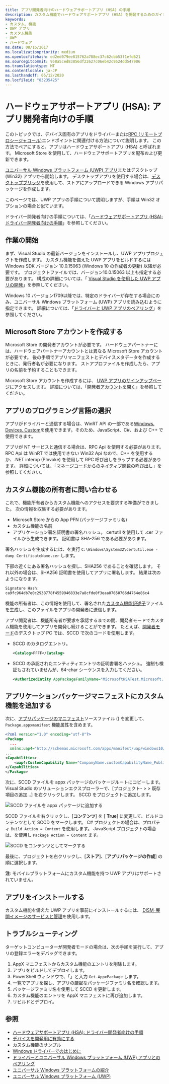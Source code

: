 ```yaml
---
title: アプリ開発者向けのハードウェアサポートアプリ (HSA) の手順
description: カスタム機能でハードウェアサポートアプリ (HSA) を開発するためのガイド
keywords:
- カスタム、機能
- UWP アプリ
- カスタム機能
- UWP
- ハードウェア
ms.date: 08/16/2017
ms.localizationpriority: medium
ms.openlocfilehash: ed2ed079ee815762a788ec37c62cbb53f1efd621
ms.sourcegitcommit: 958a5ced83856df22627c06eb42c9524dd547906
ms.translationtype: MT
ms.contentlocale: ja-JP
ms.lasthandoff: 05/12/2020
ms.locfileid: "83235425"
---
```

# <a name="hardware-support-app-hsa-steps-for-app-developers"></a>ハードウェアサポートアプリ (HSA): アプリ開発者向けの手順

このトピックでは、デバイス固有のアプリをドライバーまたは[RPC (リモートプロシージャコール)](https://docs.microsoft.com/windows/desktop/Rpc/rpc-start-page)エンドポイントに関連付ける方法について説明します。  この方法でペアにすると、アプリはハードウェアサポートアプリ (HSA) と呼ばれます。  Microsoft Store を使用して、ハードウェアサポートアプリを配布および更新できます。

[ユニバーサル Windows プラットフォーム (UWP) アプリ](https://docs.microsoft.com/windows/uwp/get-started/universal-application-platform-guide)またはデスクトップ (Win32) アプリから開始します。  デスクトップアプリを使用する場合は、[デスクトップブリッジ](https://docs.microsoft.com/windows/uwp/porting/desktop-to-uwp-root)を使用して、ストアにアップロードできる Windows アプリパッケージを作成します。

このページでは、UWP アプリの手順について説明しますが、手順は Win32 オプションの場合と似ています。 

ドライバー開発者向けの手順については、「[ハードウェアサポートアプリ (HSA): ドライバー開発者向けの手順](hardware-support-app--hsa--steps-for-driver-developers.md)」を参照してください。

## <a name="getting-started"></a>作業の開始

まず、Visual Studio の最新バージョンをインストールし、UWP アプリプロジェクトを作成します。  カスタム機能を備えた UWP アプリをビルドするには Windows SDK バージョン 10.0.15063 (Windows 10 の作成者の更新) 以降が必要です。 プロジェクトファイルでは、バージョン10.0.15063 以上も指定する必要があります。 構成の詳細については、「 [Visual Studio を使用した UWP アプリの開発](/windows/uwp/develop/)」を参照してください。

Windows 10 バージョン1709以降では、特定のドライバーが存在する場合にのみ、ユニバーサル Windows プラットフォーム (UWP) アプリを読み込むように指定できます。  詳細については、「[ドライバーと UWP アプリのペアリング](../install/pairing-app-and-driver-versions.md)」を参照してください。

## <a name="create-a-microsoft-store-account"></a>Microsoft Store アカウントを作成する

Microsoft Store の開発者アカウントが必要です。 ハードウェアパートナーには、ハードウェアパートナーアカウントとは異なる Microsoft Store アカウントが必要です。 後の手順でアプリマニフェストとデバイスメタデータを作成するときに、発行者名が必要になります。 ストアプロファイルを作成したら、アプリの名前を予約することもできます。

Microsoft Store アカウントを作成するには、 [UWP アプリのサインアップページ](https://go.microsoft.com/fwlink/p/?LinkId=302197)にアクセスします。 詳細については、「[開発者アカウントを開く](https://docs.microsoft.com/windows/uwp/publish/opening-a-developer-account)」を参照してください。

## <a name="choosing-a-programming-language-for-the-app"></a>アプリのプログラミング言語の選択

アプリがドライバーと通信する場合は、WinRT API の一部である[Windows. Devices. Custom](https://docs.microsoft.com/uwp/api/windows.devices.custom)を使用できます。そのため、JavaScript、C#、および C++ で使用できます。

アプリが NT サービスと通信する場合は、RPC Api を使用する必要があります。  RPC Api は WinRT では使用できない Win32 Api なので、C++ を使用するか、.NET interop (PInvoke) を使用して RPC 呼び出しをラップする必要があります。  詳細については、「[マネージコードからのネイティブ関数の呼び出し](https://docs.microsoft.com/cpp/dotnet/calling-native-functions-from-managed-code)」を参照してください。

## <a name="contact-the-custom-capability-owner"></a>カスタム機能の所有者に問い合わせる

これで、機能所有者からカスタム機能へのアクセスを要求する準備ができました。  次の情報を収集する必要があります。

-   Microsoft Store からの App PFN (パッケージファミリ名)
-   カスタム機能の名前
-   アプリケーション署名証明書の署名ハッシュ。 certutil を使用して .cer ファイルから生成できます。 証明書は SHA-256 である必要があります。

署名ハッシュを生成するには、を実行 `C:\Windows\System32\certutil.exe -dump CertificateName.cer` します。

下部の近くにある署名ハッシュを探し、SHA256 であることを確認します。  それ以外の場合は、SHA256 証明書を使用してアプリに署名します。  結果は次のようになります。

```cpp
Signature Hash:
ca9fc964db7e0c2938778f4559946833e7a8cfde0f3eaa07650766d4764e86c4
```

機能の所有者は、この情報を使用して、署名された[カスタム機能記述子](hardware-support-app--hsa--steps-for-driver-developers.md#sccd-xml-schema)ファイルを生成し、このファイルをアプリの開発者に送信します。

アプリ開発者は、機能所有者が要求を承認するまでの間、開発者モードでカスタム機能を使用してアプリを開発し続けることができます。 たとえば、[開発者モード](https://docs.microsoft.com/windows/uwp/get-started/enable-your-device-for-development)のデスクトップ PC では、SCCD で次のコードを使用します。

-   SCCD のカタログエントリ。

    ```xml
    <Catalog>FFFF</Catalog>
    ```
-   SCCD の承認されたエンティティエントリの証明書署名ハッシュ。 強制も検証もされていませんが、64-char シーケンスを入力してください。

    ```xml
    <AuthorizedEntity AppPackageFamilyName="MicrosoftHSATest.Microsoft.SDKSamples.Hsa.CPP_q536wpkpf5cy2" CertificateSignatureHash="ca9fc964db7e0c2938778f4559946833e7a8cfde0f3eaa07650766d4764e86c4"></AuthorizedEntity>
    ```

## <a name="add-a-custom-capability-to-the-app-package-manifest"></a>アプリケーションパッケージマニフェストにカスタム機能を追加する

次に、[アプリパッケージのマニフェスト](https://docs.microsoft.com/uwp/schemas/appxpackage/appx-package-manifest)ソースファイル () を変更して、 `Package.appxmanifest` 機能属性を含めます。

```xml
<?xml version="1.0" encoding="utf-8"?>
<Package
  ...
  xmlns:uap4="http://schemas.microsoft.com/appx/manifest/uap/windows10/4">
...
<Capabilities>
    <uap4:CustomCapability Name="CompanyName.customCapabilityName_PublisherID"/>
</Capabilities>
</Package>
```

次に、SCCD ファイルを appx パッケージのパッケージルートにコピーします。 Visual Studio のソリューションエクスプローラーで、[プロジェクト- &gt; &gt; 既存項目の追加...] を右クリックします。 SCCD をプロジェクトに追加します。

![SCCD ファイルを appx パッケージに追加する](images/addSCCDToAppx.png)

SCCD ファイルを右クリックし、[**コンテンツ**] を [ **True**] に変更して、ビルドコンテンツとして SCCD をマークします。  C# プロジェクトの場合は、プロパティ `Build Action = Content` を使用します。 JavaScript プロジェクトの場合は、を使用し `Package Action = Content` ます。 

![SCCD をコンテンツとしてマークする](images/markSCCDAsContent.png)

最後に、プロジェクトを右クリックし、[**ストア**]、[**アプリパッケージの作成**] の順に選択します。

**注**: モバイルプラットフォームにカスタム機能を持つ UWP アプリはサポートされていません。

## <a name="install-the-app"></a>アプリをインストールする

カスタム機能を備えた UWP アプリを事前にインストールするには、 [DISM-展開イメージのサービスと管理](https://docs.microsoft.com/windows-hardware/manufacture/desktop/dism---deployment-image-servicing-and-management-technical-reference-for-windows)を使用します。

## <a name="troubleshooting"></a>トラブルシューティング

ターゲットコンピューターが開発者モードの場合は、次の手順を実行して、アプリの登録エラーをデバッグできます。

1.  AppX マニフェストからカスタム機能のエントリを削除します。
2.  アプリをビルドしてデプロイします。
3.  PowerShell ウィンドウで、「」と入力 `Get-AppxPackage` します。
4.  一覧でアプリを探し、アプリの厳密なパッケージファミリ名を確認します。
5.  パッケージファミリ名を使用して SCCD を更新します。
6.  カスタム機能のエントリを AppX マニフェストに再び追加します。
7.  リビルドとデプロイ。 

## <a name="see-also"></a>参照

* [ハードウェアサポートアプリ (HSA): ドライバー開発者向けの手順](hardware-support-app--hsa--steps-for-driver-developers.md)
* [デバイスを開発用に有効にする](https://docs.microsoft.com/windows/uwp/get-started/enable-your-device-for-development)
* [カスタム機能のサンプル](https://github.com/Microsoft/Windows-universal-samples/tree/master/Samples/CustomCapability)
* [Windows ドライバーでのはじめに](../develop/getting-started-with-windows-drivers.md)
* [ドライバーとユニバーサル Windows プラットフォーム (UWP) アプリとのペアリング](../install/pairing-app-and-driver-versions.md)
* [ユニバーサル Windows プラットフォームの紹介](https://docs.microsoft.com/windows/uwp/get-started/universal-application-platform-guide)
* [ユニバーサル Windows プラットフォーム (UWP)](https://docs.microsoft.com/windows/uwp/design/basics/design-and-ui-intro)
